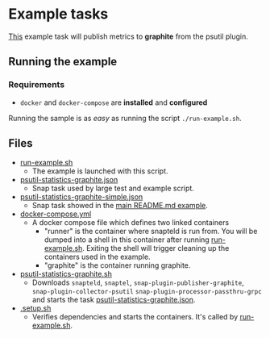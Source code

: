 # Example tasks

[This](psutil-statistics-graphite.json) example task will publish metrics to **graphite** 
from the psutil plugin.  

## Running the example

### Requirements
 * `docker` and `docker-compose` are **installed** and **configured** 

Running the sample is as *easy* as running the script `./run-example.sh`.  

## Files

- [run-example.sh](run-example.sh) 
    - The example is launched with this script.
- [psutil-statistics-graphite.json](psutil-statistics-graphite.json)
    - Snap task used by large test and example script.
- [psutil-statistics-graphite-simple.json](psutil-statistics-graphite-simple.json)
    - Snap task showed in the [main README.md example](../README.md#Examples).
- [docker-compose.yml](docker-compose.yml)
    - A docker compose file which defines two linked containers
        - "runner" is the container where snapteld is run from. You will be dumped 
        into a shell in this container after running 
        [run-example.sh](run-example.sh). Exiting the shell will 
        trigger cleaning up the containers used in the example.
        - "graphite" is the container running graphite.
- [psutil-statistics-graphite.sh](psutil-statistics-graphite.sh)
    - Downloads `snapteld`, `snaptel`, `snap-plugin-publisher-graphite`,
    `snap-plugin-collector-psutil` `snap-plugin-processor-passthru-grpc` and
    starts the task [psutil-statistics-graphite.json](psutil-statistics-graphite.json).
- [.setup.sh](.setup.sh)
    - Verifies dependencies and starts the containers.  It's called 
    by [run-example.sh](run-example.sh).